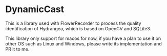 # DynamicCast
This is a library used with FlowerRecorder to process the quality identification of Hydrangea, which is based on OpenCV and SQLite3.

This library only support for macos for now, if you have a plan to use it on other OS such as Linux and Windows,  please write its implementation and PR it to me.

